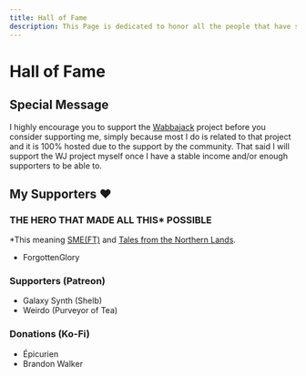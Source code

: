 ```yaml
---
title: Hall of Fame
description: This Page is dedicated to honor all the people that have supported me and my projects in the past.
---
```

<!-- markdownlint-disable MD025 -->
# Hall of Fame

## Special Message

I highly encourage you to support the [Wabbajack](https://www.wabbajack.org/#/) project before you consider supporting me, simply because most I do is related to that project and it is 100% hosted due to the support by the community. That said I will support the WJ project myself once I have a stable income and/or enough supporters to be able to.

## My Supporters ♥

### THE HERO THAT MADE ALL THIS\* POSSIBLE

\*This meaning [SME(FT)](https://eziothedeadpoet.github.io/SME-FT-/) and [Tales from the Northern Lands](https://eziothedeadpoet.github.io/Tales-from-the-Northern-Lands/).

- ForgottenGlory

### Supporters (Patreon)

- Galaxy Synth (Shelb)
- Weirdo (Purveyor of Tea)

### Donations (Ko-Fi)

- Épicurien
- Brandon Walker
